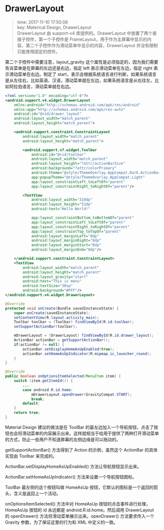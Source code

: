 # DrawerLayout
>time: 2017-11-10 17:50:06  
>key: Materical Design, DrawerLayout  
>DrawerLayout 由 support-v4 库提供的。DrawerLayout 中放置了两个直接子控件，第一个子控件是 FrameLayout，用于作为主屏幕中显示的内容，第二个子控件作为滑动菜单中显示的内容，DrawerLayout 并没有限制只能使用固定的控件。

第二个子控件中需要注意，layout_gravity 这个属性是必须指定的，因为我们需要告诉菜单是在屏幕的左边还是右边，指定 left 表示滑动菜单在左边，指定 right 表示滑动菜单在右边。制定了 start，表示会根据系统语言进行判断，如果系统语言是从左往右，比如英语、汉语，滑动菜单就在左边，如果系统语言是从右往左，比如阿拉伯语言，滑动菜单就在右边。
```xml
<?xml version="1.0" encoding="utf-8"?>
<android.support.v4.widget.DrawerLayout
    xmlns:android="http://schemas.android.com/apk/res/android"
    xmlns:app="http://schemas.android.com/apk/res-auto"
    android:id="@+id/drawer_layout"
    android:layout_width="match_parent"
    android:layout_height="match_parent">

    <android.support.constraint.ConstraintLayout
        android:layout_width="match_parent"
        android:layout_height="match_parent">

        <android.support.v7.widget.Toolbar
            android:id="@+id/toolbar"
            android:layout_width="match_parent"
            android:layout_height="?attr/actionBarSize"
            android:background="?attr/colorPrimary"
            android:theme="@style/ThemeOverlay.AppCompat.Dark.ActionBar"
            app:popupTheme="@style/ThemeOverlay.AppCompat.Light"
            app:layout_constraintLeft_toLeftOf="parent"
            app:layout_constraintRight_toRightOf="parent"/>

        <TextView
            android:layout_width="310dp"
            android:layout_height="52dp"
            android:text="Hello World!"

            app:layout_constraintBottom_toBottomOf="parent"
            app:layout_constraintLeft_toLeftOf="parent"
            app:layout_constraintRight_toRightOf="parent"
            app:layout_constraintTop_toTopOf="parent"
            android:layout_marginLeft="8dp"
            android:layout_marginRight="8dp"
            android:layout_marginStart="8dp"
            android:layout_marginEnd="8dp"/>

    </android.support.constraint.ConstraintLayout>
    <TextView
        android:layout_width="match_parent"
        android:layout_height="match_parent"
        android:layout_gravity="start"
        android:text="This is menu"
        android:textSize="30sp"
        android:background="#FFF"/>
</android.support.v4.widget.DrawerLayout>
```


```java
@Override
protected void onCreate(Bundle savedInstanceState) {
    super.onCreate(savedInstanceState);
    setContentView(R.layout.activity_main);
    Toolbar toolbar = (Toolbar) findViewById(R.id.toolbar);
    setSupportActionBar(toolbar);

    mDrawerLayout = (DrawerLayout) findViewById(R.id.drawer_layout);
    ActionBar actionBar = getSupportActionBar();
    if(actionBar != null) {
        actionBar.setDisplayHomeAsUpEnabled(true);
        actionBar.setHomeAsUpIndicator(R.mipmap.ic_launcher_round);
    }
}

@Override
public boolean onOptionsItemSelected(MenuItem item) {
    switch (item.getItemId()) {
        ...
        case android.R.id.home:
            mDrawerLayout.openDrawer(GravityCompat.START);
            break;
        default:
    }
    return true;
}
```

Material Design 建议的做法是在 ToolBar 的最左边加入一个导航按钮，点击了按钮也会将滑动菜单的内容展示出来。这样就相当于给用于提供了两种打开滑动菜单的方式，防止一些用户不知道屏幕的左侧边缘是可以拖动的。

getSupportActionBar() 方法得到了 Action 的示例，虽然这个 ActionBar 的具体实现由 Toolbar 来完成的。

ActionBar.setDisplayHomeAsUpEnabled() 方法让导航按钮显示出来。

ActionBar.setHomeAsUpIndicator() 方法来设置一个导航按钮图标。

ToolBar 最左侧的这个按钮叫做 HomeAsUp 按钮，它默认的图标是一个返回的箭头，含义是返回上一个活动。

onOptionsItemSelected() 方法中对 HomeAsUp 按钮的点击事件进行处理，HomeAsUp 按钮的 id 永远都是 android.R.id.home。然后调用 DrawerLayout 的 openDrawer() 方法将滑动菜单展示出来。openDrawer() 方法要求传入一个 Gravity 参数，为了保证这里的行为和 XML 中定义的一致。